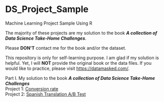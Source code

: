 # DS_Project_Sample
Machine Learning Project Sample Using R

The majority of these projects are my solution to the book ***A collection of Data Science Take-Home Challenges***.

Please **DON'T** contact me for the book and/or the dataset.

This repository is only for self-learning purpose. I am glad if my solution is helpful. Yet, I will **NOT** provide the original book or the data files. If you would like to practice, please visit <https://datamasked.com/>.

Part I. My solution to the book ***A collection of Data Science Take-Home Challenges*** <br>
Project 1: [Conversion rate](https://veronica0206.github.io/DS_Project_Sample/1.Conversion_rate.html) <br>
Project 2: [Spanish Translation A/B Test](https://veronica0206.github.io/DS_Project_Sample/2.Spanish_Translation_A_B_test.html)<br>

